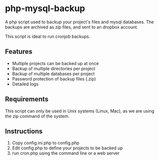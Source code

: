 php-mysql-backup
================

A php script used to backup your project's files and mysql databases. The backups are archived as zip
files, and sent to an dropbox account.

This script is ideal to run cronjob backups.

## Features

* Multiple projects can be backed up at once
* Backup of multiple directories per project
* Backup of multiple databases per project
* Password protection of backup files (.zip)
* Detailed logs

## Requirements

This script can only be used in Unix systems (Linux, Mac), as we are using the zip command of the system.

## Instructions

1. Copy config.ini.php to config.php
2. Edit config.php to define your projects to be backed up
3. run cron.php using the command line or a web server